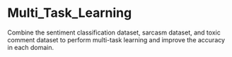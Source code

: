 # Multi_Task_Learning
Combine the sentiment classification dataset, sarcasm dataset, and toxic comment dataset to perform multi-task learning and improve the accuracy in each domain.
